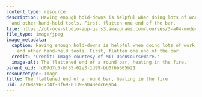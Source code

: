 ```yaml
---
content_type: resource
description: Having enough hold-downs is helpful when doing lots of work with punches
  and other hand-held tools. First, flatten one end of the bar.
file: https://ol-ocw-studio-app-qa.s3.amazonaws.com/courses/3-a04-modern-blacksmithing-and-physical-metallurgy-fall-2008/72768a967d4f0f690139a040edc69ab4_138.jpg
file_type: image/jpeg
image_metadata:
  caption: Having enough hold-downs is helpful when doing lots of work with punches
    and other hand-held tools. First, flatten one end of the bar.
  credit: 'Credit: Image courtesy of MIT OpenCourseWare.'
  image-alt: The flattened end of a round bar, heating in the fire.
parent_uid: fd07d7d5-bf35-62e3-1d99-bb0f6b565b21
resourcetype: Image
title: The flattened end of a round bar, heating in the fire
uid: 72768a96-7d4f-0f69-0139-a040edc69ab4
---
```

